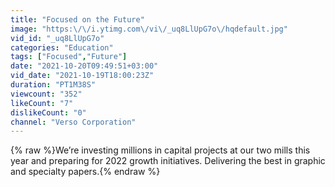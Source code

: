 ```yaml
---
title: "Focused on the Future"
image: "https:\/\/i.ytimg.com\/vi\/_uq8LlUpG7o\/hqdefault.jpg"
vid_id: "_uq8LlUpG7o"
categories: "Education"
tags: ["Focused","Future"]
date: "2021-10-20T09:49:51+03:00"
vid_date: "2021-10-19T18:00:23Z"
duration: "PT1M38S"
viewcount: "352"
likeCount: "7"
dislikeCount: "0"
channel: "Verso Corporation"
---
```

{% raw %}We’re investing millions in capital projects at our two mills this year and preparing for 2022 growth initiatives. Delivering the best in graphic and specialty papers.{% endraw %}
